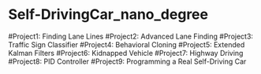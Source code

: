 # Self-DrivingCar_nano_degree


#Project1: Finding Lane Lines
#Project2: Advanced Lane Finding
#Project3: Traffic Sign Classifier
#Project4: Behavioral Cloning
#Project5: Extended Kalman Filters
#Project6: Kidnapped Vehicle
#Project7: Highway Driving
#Project8: PID Controller
#Project9: Programming a Real Self-Driving Car
